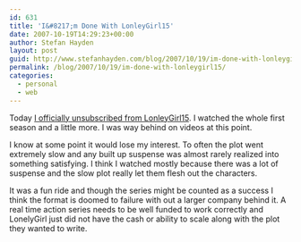 ```yaml
---
id: 631
title: 'I&#8217;m Done With LonleyGirl15'
date: 2007-10-19T14:29:23+00:00
author: Stefan Hayden
layout: post
guid: http://www.stefanhayden.com/blog/2007/10/19/im-done-with-lonleygirl15/
permalink: /blog/2007/10/19/im-done-with-lonleygirl15/
categories:
  - personal
  - web
---
```

Today <a href="http://www.lg15.com">I officially unsubscribed from LonleyGirl15</a>. I watched the whole first season and a little more. I was way behind on videos at this point. 

I know at some point it would lose my interest. To often the plot went extremely slow and any built up suspense was almost rarely realized into something satisfying. I think I watched mostly because there was a lot of suspense and the slow plot really let them flesh out the characters.

It was a fun ride and though the series might be counted as a success I think the format is doomed to failure with out a larger company behind it. A real time action series needs to be well funded to work correctly and LonelyGirl just did not have the cash or ability to scale along with the plot they wanted to write.